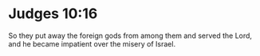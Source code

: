 # Judges 10:16

So they put away the foreign gods from among them and served the Lord, and he became impatient over the misery of Israel.
